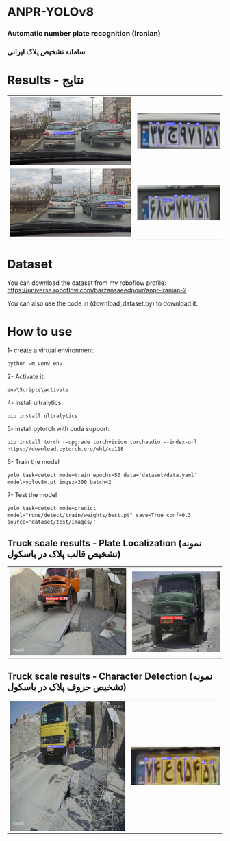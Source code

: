 # ANPR-YOLOv8
### Automatic number plate recognition (Iranian)

### سامانه تشخیص پلاک ایرانی

# Results - نتایج
|  |  |
|----------|----------|
|<img src="files/11.png" alt="Image 2">|<img src="files/11_detected_chars.png" alt="Image 3">|
|<img src="files/3_.png" alt="Image 2">|<img src="files/3_detected_chars.png" alt="Image 3">|

# Dataset
You can download the dataset from my roboflow profile:
https://universe.roboflow.com/barzansaeedpour/anpr-iranian-2

You can also use the code in (download_dataset.py) to download it. 

# How to use
1- create a virtual environment:
```
python -m venv env
```
2- Activate it:
```
env\Scripts\activate
```

4- install ultralytics:
```
pip install ultralytics
```

5- install pytorch with cuda support:

```
pip install torch --upgrade torchvision torchaudio --index-url https://download.pytorch.org/whl/cu118
```

6- Train the model
```
yolo task=detect mode=train epochs=50 data='dataset/data.yaml' model=yolov8m.pt imgsz=300 batch=2 
```

7- Test the model
```
yolo task=detect mode=predict model="runs/detect/train/weights/best.pt" save=True conf=0.3 source='dataset/test/images/'
```


## Truck scale results - Plate Localization (نمونه تشخیص قالب پلاک در باسکول)

|  |  |
|----------|----------|
|<img src="files/2.png" alt="Image 2">|<img src="files/6.png" alt="Image 6">|

## Truck scale results - Character Detection (نمونه تشخیص حروف پلاک در باسکول)

|  |  |
|----------|----------|
|<img src="files/00582.png" alt="Image 2">|<img src="files/00582_detected_chars.png" alt="Image 3">|
